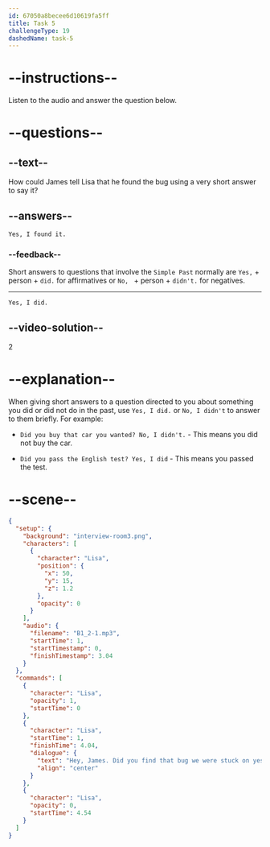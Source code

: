 ```yaml
---
id: 67050a8becee6d10619fa5ff
title: Task 5
challengeType: 19
dashedName: task-5
---
```


<!-- (Audio) Lisa: Hey, James. Did you find that bug we were stuck on yesterday? --> 

<!-- SPEAKING -->

# --instructions--

Listen to the audio and answer the question below.

# --questions--

## --text--

How could James tell Lisa that he found the bug using a very short answer to say it?

## --answers--

`Yes, I found it.`

### --feedback--

Short answers to questions that involve the `Simple Past` normally are `Yes,` + person + `did.` for affirmatives or `No, ` + person + `didn't.` for negatives.

---

`Yes, I did.`

## --video-solution--

2

# --explanation--

When giving short answers to a question directed to you about something you did or did not do in the past, use `Yes, I did.` or `No, I didn't` to answer to them briefly. For example:

- `Did you buy that car you wanted? No, I didn't.` - This means you did not buy the car.

- `Did you pass the English test? Yes, I did` - This means you passed the test.

# --scene--

```json
{
  "setup": {
    "background": "interview-room3.png",
    "characters": [
      {
        "character": "Lisa",
        "position": {
          "x": 50,
          "y": 15,
          "z": 1.2
        },
        "opacity": 0
      }
    ],
    "audio": {
      "filename": "B1_2-1.mp3",
      "startTime": 1,
      "startTimestamp": 0,
      "finishTimestamp": 3.04
    }
  },
  "commands": [
    {
      "character": "Lisa",
      "opacity": 1,
      "startTime": 0
    },
    {
      "character": "Lisa",
      "startTime": 1,
      "finishTime": 4.04,
      "dialogue": {
        "text": "Hey, James. Did you find that bug we were stuck on yesterday?",
        "align": "center"
      }
    },
    {
      "character": "Lisa",
      "opacity": 0,
      "startTime": 4.54
    }
  ]
}
```
